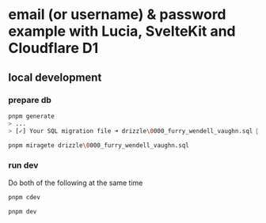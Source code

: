 # email (or username) & password example with Lucia, SvelteKit and Cloudflare D1

## local development

### prepare db

```bash
pnpm generate
> ...
> [✓] Your SQL migration file ➜ drizzle\0000_furry_wendell_vaughn.sql 🚀
```

```bash
pnpm miragete drizzle\0000_furry_wendell_vaughn.sql
```

### run dev

Do both of the following at the same time

```bash
pnpm cdev
```

```bash
pnpm dev
```
